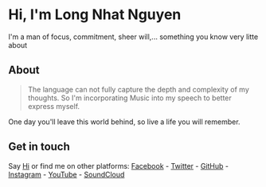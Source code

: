 # Hi, I'm Long Nhat Nguyen

I'm a man of focus, commitment, sheer will,... something you know very litte about

## About

> The language can not fully capture the depth and complexity of my thoughts. So I'm incorporating Music into my speech to better express myself.

One day you'll leave this world behind, so live a life you will remember.

## Get in touch

Say [Hi](mailto:torn4dom4n@gmail.com) or find me on other platforms: [Facebook](https://www.facebook.com/LongNhatNguyenOfficial) - [Twitter](https://www.twitter.com/torn4dom4n) - [GitHub](https://github.com/torn4dom4n) - [Instagram](https://www.instagram.com/torn4dom4n) - [YouTube](https://www.youtube.com/channel/UCdODlNO_H2kN2JYsUuAuybQ) - [SoundCloud](https://soundcloud.com/torn4dom4n)

